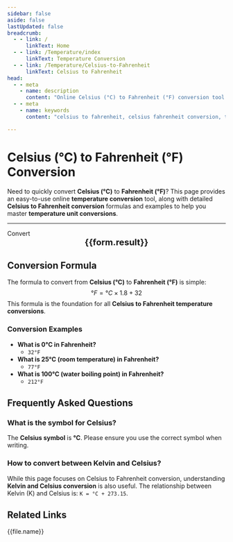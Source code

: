 ```yaml
---
sidebar: false
aside: false
lastUpdated: false
breadcrumb: 
  - - link: /
      linkText: Home
  - - link: /Temperature/index
      linkText: Temperature Conversion
  - - link: /Temperature/Celsius-to-Fahrenheit
      linkText: Celsius to Fahrenheit
head:
  - - meta
    - name: description
      content: "Online Celsius (°C) to Fahrenheit (°F) conversion tool. Easily perform temperature unit conversions with detailed formulas, examples, and FAQs to help you quickly complete Celsius to Fahrenheit conversions."
  - - meta
    - name: keywords
      content: "celsius to fahrenheit, celsius fahrenheit conversion, temperature conversion, temperature calculator, celsius fahrenheit formula, temperature units, celsius symbol, fahrenheit symbol, temperature converter"

---
```

# Celsius (°C) to Fahrenheit (°F) Conversion

Need to quickly convert **Celsius (°C)** to **Fahrenheit (°F)**? This page provides an easy-to-use online **temperature conversion** tool, along with detailed **Celsius to Fahrenheit conversion** formulas and examples to help you master **temperature unit conversions**.

---
<script setup>
const seoKey =["temperature units","kelvin celsius conversion","temperature conversion formula","celsius fahrenheit conversion","celsius kelvin conversion","celsius symbol","celsius to fahrenheit","temperature conversion","kelvin celsius calculator","fahrenheit celsius conversion","celsius english","temperature calculator","temperature units","celsius symbol °C","celsius kelvin conversion","celsius symbol","fahrenheit celsius conversion","temperature symbols","kelvin celsius conversion","celsius fahrenheit conversion","fahrenheit to celsius","celsius symbol °C"]
import { onMounted, reactive, inject, ref } from 'vue'
import { NButton, NForm, NFormItem, NInput, NInputNumber, NSelect, NCard, useMessage ,NGrid ,NGi } from 'naive-ui'
import { defineClientComponent } from 'vitepress'
import { Temperature } from '../files';

const convert = inject('convert')

const form = reactive({
  number: null,
  result: 'No result yet',
})

const convertHandler = () => {
  if (form.number !== null && !isNaN(form.number)) {
    const convertedValue = (parseFloat(form.number) * 1.8) + 32
    form.result = `${form.number}°C = ${convertedValue.toFixed(2)}°F`
  } else {
    form.result = 'Please enter a valid number.'
  }
}
</script>

<n-form size="large" :model="form">
  <n-form-item label="Celsius (°C)">
    <n-input-number v-model:value="form.number" placeholder="Enter Celsius temperature" style="width: 100%" />
  </n-form-item>
  <n-form-item>
    <n-button type="info" @click="convertHandler" block>Convert</n-button>
  </n-form-item>
</n-form>
<n-card
  title="Celsius (°C) to Fahrenheit (°F) Conversion Result"
  :segmented="{
    content: true,
    footer: 'soft',
  }"
>
  <div  style="text-align:center;font-size:20px;">
    <strong>{{form.result}}</strong>
  </div>
  <template #footer>
    <div>
      <span>Use our tool for quick Celsius to Fahrenheit conversions!</span>
    </div>
  </template>
</n-card>

## Conversion Formula

The formula to convert from **Celsius (°C)** to **Fahrenheit (°F)** is simple:
$$ °F = °C \times 1.8 + 32 $$
This formula is the foundation for all **Celsius to Fahrenheit temperature conversions**.

### Conversion Examples
- **What is 0°C in Fahrenheit?**
  - `32°F`
- **What is 25°C (room temperature) in Fahrenheit?**
  - `77°F`
- **What is 100°C (water boiling point) in Fahrenheit?**
  - `212°F`

## Frequently Asked Questions

### What is the symbol for Celsius?
The **Celsius symbol** is **°C**. Please ensure you use the correct symbol when writing.

### How to convert between Kelvin and Celsius?
While this page focuses on Celsius to Fahrenheit conversion, understanding **Kelvin and Celsius conversion** is also useful. The relationship between Kelvin (K) and Celsius is: `K = °C + 273.15`.

## Related Links
<n-grid x-gap="12" :cols="2">
  <n-gi v-for="(file, index) in Temperature" :key="index">
    <n-button
      text
      tag="a"
      :href="file.path"
      type="info"
    >
      {{file.name}}
    </n-button>
  </n-gi>
</n-grid>